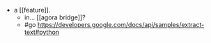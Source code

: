 - a [[feature]].
  - in... [[agora bridge]]?
  - #go https://developers.google.com/docs/api/samples/extract-text#python
